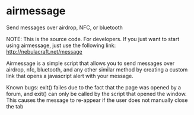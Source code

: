 # airmessage
Send messages over airdrop, NFC, or bluetooth

NOTE: This is the source code. For developers. If you just want to start using airmessage, just use the following link: http://nebulacraft.net/message

Airmessage is a simple script that allows you to send messages over airdrop, nfc, bluetooth, and any other similar method by creating a custom link that opens a javascript alert with your message.

Known bugs:
exit() failes due to the fact that the page was opened by a forum, and exit() can only be called by the script that opened the window. This causes the message to re-appear if the user does not manually close the tab
